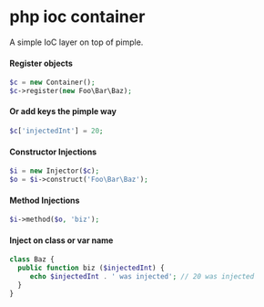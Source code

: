 php ioc container
=================

A simple IoC layer on top of pimple.

#### Register objects
```php
$c = new Container();
$c->register(new Foo\Bar\Baz);
```

#### Or add keys the pimple way
```php
$c['injectedInt'] = 20;
```

#### Constructor Injections
```php
$i = new Injector($c);
$o = $i->construct('Foo\Bar\Baz');
```

#### Method Injections
```php
$i->method($o, 'biz');
```

#### Inject on class or var name
```php
class Baz {
  public function biz ($injectedInt) {
     echo $injectedInt . ' was injected'; // 20 was injected
  }
}
```
